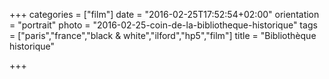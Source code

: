 +++
categories = ["film"]
date = "2016-02-25T17:52:54+02:00"
orientation = "portrait"
photo = "2016-02-25-coin-de-la-bibliotheque-historique"
tags = ["paris","france","black & white","ilford","hp5","film"]
title = "Bibliothèque historique"

+++
